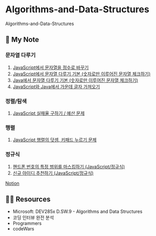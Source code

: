 # Algorithms-and-Data-Structures

Algorithms-and-Data-Structures

## 📜 My Note

### 문자열 다루기

1. [JavaScript에서 문자열을 정수로 바꾸기](https://uiyoji-journal.tistory.com/47)
2. [JavaScript에서 문자열 다루기 기본 (숫자로만 이루어진 문자열 체크하기)](https://uiyoji-journal.tistory.com/49)
3. [Java에서 문자열 다루기 기본 (숫자로만 이루어진 문자열 체크하기)](https://uiyoji-journal.tistory.com/50)
4. [JavaScript와 Java에서 가운데 글자 가져오기](https://uiyoji-journal.tistory.com/51)

### 정렬/탐색

1. [JavaScript 실패율 구하기 / 예산 문제](https://uiyoji-journal.tistory.com/53?category=860183)

### 행렬

1. [JavaScript 행렬의 덧셈, 키패드 누르기 문제](https://uiyoji-journal.tistory.com/54?category=860183)

### 정규식

1. [핸드폰 번호의 특정 범위를 마스킹하기 (JavaScript/정규식)](https://uiyoji-journal.tistory.com/55?category=860183)
2. [신규 아이디 추천하기 (JavaScript/정규식)](https://uiyoji-journal.tistory.com/56)

[Notion](https://www.notion.so/Algorithms-and-Data-Structures-5cc881852d8446dd8261c19dac1b4461)

## 👩‍🏫 Resources

- Microsoft: DEV285x D.SW.9 - Algorithms and Data Structures
- 코딩 인터뷰 완전 분석
- Programmers
- codeWars

